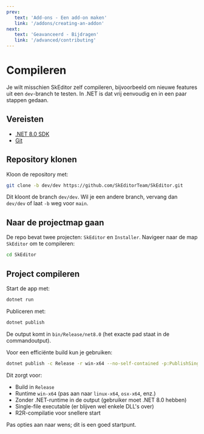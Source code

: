```yaml
---
prev:
   text: 'Add-ons - Een add-on maken'
   link: '/addons/creating-an-addon'
next:
   text: 'Geavanceerd - Bijdragen'
   link: '/advanced/contributing'
---
```


# Compileren

Je wilt misschien SkEditor zelf compileren, bijvoorbeeld om nieuwe features uit een `dev`-branch te testen.
In .NET is dat vrij eenvoudig en in een paar stappen gedaan.

## Vereisten

- [.NET 8.0 SDK](https://dotnet.microsoft.com/download/dotnet/8.0)
- [Git](https://git-scm.com/downloads)

## Repository klonen

Kloon de repository met:

```bash
git clone -b dev/dev https://github.com/SkEditorTeam/SkEditor.git
```

Dit kloont de branch `dev/dev`. Wil je een andere branch, vervang dan `dev/dev` of laat `-b` weg voor `main`.

## Naar de projectmap gaan

De repo bevat twee projecten: `SkEditor` en `Installer`. Navigeer naar de map `SkEditor` om te compileren:

```bash
cd SkEditor
```

## Project compileren

Start de app met:

```bash
dotnet run
```

Publiceren met:

```bash
dotnet publish
```

De output komt in `bin/Release/net8.0` (het exacte pad staat in de commandoutput).

Voor een efficiënte build kun je gebruiken:

```bash
dotnet publish -c Release -r win-x64 --no-self-contained -p:PublishSingleFile=true -p:PublishReadyToRun=true
```

Dit zorgt voor:

- Build in `Release`
- Runtime `win-x64` (pas aan naar `linux-x64`, `osx-x64`, enz.)
- Zonder .NET-runtime in de output (gebruiker moet .NET 8.0 hebben)
- Single-file executable (er blijven wel enkele DLL's over)
- R2R-compilatie voor snellere start

Pas opties aan naar wens; dit is een goed startpunt.
